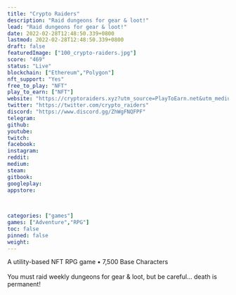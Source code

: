 ```yaml
---
title: "Crypto Raiders"
description: "Raid dungeons for gear & loot!"
lead: "Raid dungeons for gear & loot!"
date: 2022-02-28T12:48:50.339+0800
lastmod: 2022-02-28T12:48:50.339+0800
draft: false
featuredImage: ["100_crypto-raiders.jpg"]
score: "469"
status: "Live"
blockchain: ["Ethereum","Polygon"]
nft_support: "Yes"
free_to_play: "NFT"
play_to_earn: ["NFT"]
website: "https://cryptoraiders.xyz?utm_source=PlayToEarn.net&utm_medium=organic&utm_campaign=gamepage"
twitter: "https://twitter.com/crypto_raiders"
discord: "https://www.discord.gg/ZhWgFNQFPF"
telegram: 
github: 
youtube: 
twitch: 
facebook: 
instagram: 
reddit: 
medium: 
steam: 
gitbook: 
googleplay: 
appstore: 

  
    
categories: ["games"]
games: ["Adventure","RPG"]
toc: false
pinned: false
weight: 
---
```

A utility-based NFT RPG game • 7,500 Base Characters<br> <br> You must raid weekly dungeons for gear &amp; loot, but be careful… death is permanent!